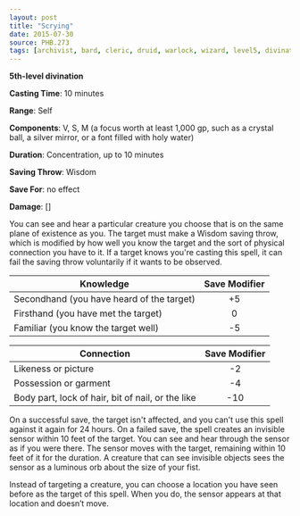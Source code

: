 ```yaml
---
layout: post
title: "Scrying"
date: 2015-07-30
source: PHB.273
tags: [archivist, bard, cleric, druid, warlock, wizard, level5, divination]
---
```


**5th-level divination**

**Casting Time**: 10 minutes

**Range**: Self

**Components**: V, S, M (a focus worth at least 1,000 gp, such as a crystal ball, a silver mirror, or a font filled with holy water)

**Duration**: Concentration, up to 10 minutes

**Saving Throw**: Wisdom

**Save For**: no effect

**Damage**: []

You can see and hear a particular creature you choose that is on the same plane of existence as you. The target must make a Wisdom saving throw, which is modified by how well you know the target and the sort of physical connection you have to it. If a target knows you're casting this spell, it can fail the saving throw voluntarily if it wants to be observed.

|Knowledge|Save Modifier|
|---------|:-----------:|
|Secondhand (you have heard of the target)| +5|
|Firsthand (you have met the target)| 0|
|Familiar (you know the target well)| -5|

|Connection|Save Modifier|
|----------|:-----------:|
|Likeness or picture| -2|
|Possession or garment| -4|
|Body part, lock of hair, bit of nail, or the like| -10|

On a successful save, the target isn't affected, and you can't use this spell against it again for 24 hours. On a failed save, the spell creates an invisible sensor within 10 feet of the target. You can see and hear through the sensor as if you were there. The sensor moves with the target, remaining within 10 feet of it for the duration. A creature that can see invisible objects sees the sensor as a luminous orb about the size of your fist.

Instead of targeting a creature, you can choose a location you have seen before as the target of this spell. When you do, the sensor appears at that location and doesn’t move.
